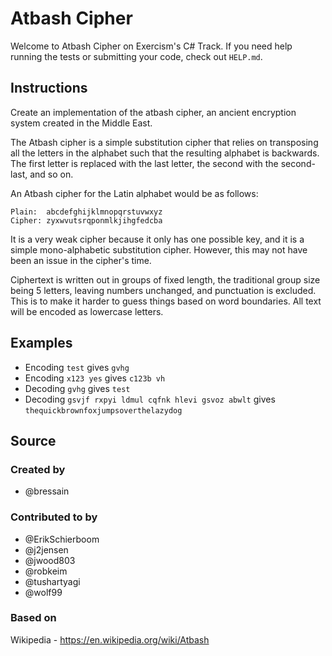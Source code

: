 # Atbash Cipher

Welcome to Atbash Cipher on Exercism's C# Track.
If you need help running the tests or submitting your code, check out `HELP.md`.

## Instructions

Create an implementation of the atbash cipher, an ancient encryption system created in the Middle East.

The Atbash cipher is a simple substitution cipher that relies on transposing all the letters in the alphabet such that the resulting alphabet is backwards.
The first letter is replaced with the last letter, the second with the second-last, and so on.

An Atbash cipher for the Latin alphabet would be as follows:

```text
Plain:  abcdefghijklmnopqrstuvwxyz
Cipher: zyxwvutsrqponmlkjihgfedcba
```

It is a very weak cipher because it only has one possible key, and it is a simple mono-alphabetic substitution cipher.
However, this may not have been an issue in the cipher's time.

Ciphertext is written out in groups of fixed length, the traditional group size being 5 letters, leaving numbers unchanged, and punctuation is excluded.
This is to make it harder to guess things based on word boundaries.
All text will be encoded as lowercase letters.

## Examples

- Encoding `test` gives `gvhg`
- Encoding `x123 yes` gives `c123b vh`
- Decoding `gvhg` gives `test`
- Decoding `gsvjf rxpyi ldmul cqfnk hlevi gsvoz abwlt` gives `thequickbrownfoxjumpsoverthelazydog`

## Source

### Created by

- @bressain

### Contributed to by

- @ErikSchierboom
- @j2jensen
- @jwood803
- @robkeim
- @tushartyagi
- @wolf99

### Based on

Wikipedia - https://en.wikipedia.org/wiki/Atbash
